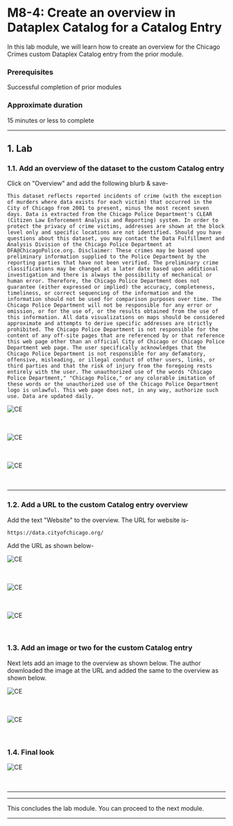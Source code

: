 # M8-4: Create an overview in Dataplex Catalog for a Catalog Entry

In this lab module, we will learn how to create an overview for the Chicago Crimes custom Dataplex Catalog entry from the prior module.

### Prerequisites

Successful completion of prior modules

### Approximate duration

15 minutes or less to complete

<hr>

## 1. Lab

### 1.1. Add an overview of the dataset to the custom Catalog entry

Click on "Overview" and add the following blurb & save-
```
This dataset reflects reported incidents of crime (with the exception of murders where data exists for each victim) that occurred in the City of Chicago from 2001 to present, minus the most recent seven days. Data is extracted from the Chicago Police Department's CLEAR (Citizen Law Enforcement Analysis and Reporting) system. In order to protect the privacy of crime victims, addresses are shown at the block level only and specific locations are not identified. Should you have questions about this dataset, you may contact the Data Fulfillment and Analysis Division of the Chicago Police Department at DFA@ChicagoPolice.org. Disclaimer: These crimes may be based upon preliminary information supplied to the Police Department by the reporting parties that have not been verified. The preliminary crime classifications may be changed at a later date based upon additional investigation and there is always the possibility of mechanical or human error. Therefore, the Chicago Police Department does not guarantee (either expressed or implied) the accuracy, completeness, timeliness, or correct sequencing of the information and the information should not be used for comparison purposes over time. The Chicago Police Department will not be responsible for any error or omission, or for the use of, or the results obtained from the use of this information. All data visualizations on maps should be considered approximate and attempts to derive specific addresses are strictly prohibited. The Chicago Police Department is not responsible for the content of any off-site pages that are referenced by or that reference this web page other than an official City of Chicago or Chicago Police Department web page. The user specifically acknowledges that the Chicago Police Department is not responsible for any defamatory, offensive, misleading, or illegal conduct of other users, links, or third parties and that the risk of injury from the foregoing rests entirely with the user. The unauthorized use of the words "Chicago Police Department," "Chicago Police," or any colorable imitation of these words or the unauthorized use of the Chicago Police Department logo is unlawful. This web page does not, in any way, authorize such use. Data are updated daily.

```

![CE](../01-images/M07-Entry-22.png)   
<br><br>

![CE](../01-images/M07-Entry-23.png)   
<br><br>

![CE](../01-images/M07-Entry-24.png)   
<br><br>

<hr>

### 1.2. Add a URL to the custom Catalog entry overview

Add the text "Website" to the overview. The URL for website is-
```
https://data.cityofchicago.org/
```

Add the URL as shown below-

![CE](../01-images/M07-Entry-25.png)   
<br><br>

![CE](../01-images/M07-Entry-26.png)   
<br><br>

![CE](../01-images/M07-Entry-27.png)   
<br><br>


### 1.3. Add an image or two for the custom Catalog entry

Next lets add an image to the overview as shown below. The author downloaded the image at the URL and added the same to the overview as shown below.

![CE](../01-images/M07-Entry-28.png)   
<br><br>


![CE](../01-images/M07-Entry-29.png)   
<br><br>


### 1.4. Final look

![CE](../01-images/M07-Entry-30.png)   
<br><br>


<hr>


<hr>
This concludes the lab module. You can proceed to the next module.
<hr>
